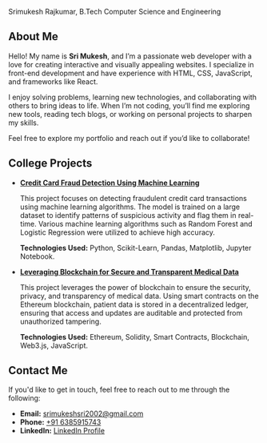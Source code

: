 <p class="bold-text">Srimukesh Rajkumar, B.Tech Computer Science and Engineering</p>




<section id="about">
    <h2>About Me</h2>
    <p>Hello! My name is <strong>Sri Mukesh</strong>, and I’m a passionate web developer with a love for creating interactive and visually appealing websites. I specialize in front-end development and have experience with HTML, CSS, JavaScript, and frameworks like React.</p>
    <p>I enjoy solving problems, learning new technologies, and collaborating with others to bring ideas to life. When I’m not coding, you’ll find me exploring new tools, reading tech blogs, or working on personal projects to sharpen my skills.</p>
    <p>Feel free to explore my portfolio and reach out if you’d like to collaborate!</p>
</section>

<section id="projects">
    <h2>College Projects</h2>
    <ul>
        <li>
            <a href="https://github.com/srimukesh/credit-card-detection" target="_blank"><strong>Credit Card Fraud Detection Using Machine Learning</strong></a>
            <p>This project focuses on detecting fraudulent credit card transactions using machine learning algorithms. The model is trained on a large dataset to identify patterns of suspicious activity and flag them in real-time. Various machine learning algorithms such as Random Forest and Logistic Regression were utilized to achieve high accuracy.</p>
            <p><strong>Technologies Used:</strong> Python, Scikit-Learn, Pandas, Matplotlib, Jupyter Notebook.</p>
        </li>
        <li>
            <a href="https://github.com/srimukesh/blockchain-medical-data" target="_blank"><strong>Leveraging Blockchain for Secure and Transparent Medical Data</strong></a>
            <p>This project leverages the power of blockchain to ensure the security, privacy, and transparency of medical data. Using smart contracts on the Ethereum blockchain, patient data is stored in a decentralized ledger, ensuring that access and updates are auditable and protected from unauthorized tampering.</p>
            <p><strong>Technologies Used:</strong> Ethereum, Solidity, Smart Contracts, Blockchain, Web3.js, JavaScript.</p>
        </li>
    </ul>
</section>
<section id="contact">
    <h2>Contact Me</h2>
    <p>If you'd like to get in touch, feel free to reach out to me through the following:</p>
    <ul>
        <li><strong>Email:</strong> <a href="mailto:srimukeshsri2002@gmail.com">srimukeshsri2002@gmail.com</a></li>
        <li><strong>Phone:</strong> <a href="tel:+916385915743">+91 6385915743</a></li>
        <li><strong>LinkedIn:</strong> <a href="https://www.linkedin.com/in/srimukesh" target="_blank">LinkedIn Profile</a></li>
    </ul>
</section>
